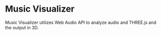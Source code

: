# Music Visualizer

Music Visualizer utilizes Web Audio API to analyze audio and THREE.js and the output in 3D.
